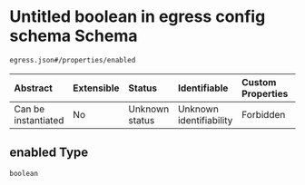 # Untitled boolean in egress config schema Schema

```txt
egress.json#/properties/enabled
```



| Abstract            | Extensible | Status         | Identifiable            | Custom Properties | Additional Properties | Access Restrictions | Defined In                                                 |
| :------------------ | :--------- | :------------- | :---------------------- | :---------------- | :-------------------- | :------------------ | :--------------------------------------------------------- |
| Can be instantiated | No         | Unknown status | Unknown identifiability | Forbidden         | Allowed               | none                | [egress.json\*](../out/egress.json "open original schema") |

## enabled Type

`boolean`
